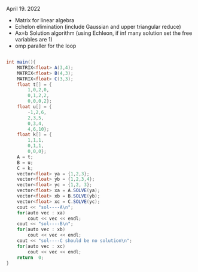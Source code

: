 April 19. 2022
- Matrix for linear algebra
- Echelon elimination (include Gaussian and upper triangular reduce)
- Ax=b Solution algorithm (using Echleon, if inf many solution set the free variables are 1)
- omp paraller for the loop 

```cs

int main(){
    MATRIX<float> A(3,4);
    MATRIX<float> B(4,3);
    MATRIX<float> C(3,3);
    float t[] = {
        1,0,2,0,
        0,1,2,2,
        0,0,0,2};
    float u[] = {
        -1,2,6,
        2,3,5,
        0,3,4,
        4,6,10};
    float k[] = {
        1,1,1,
        0,1,1,
        0,0,0};
    A = t;
    B = u;
    C = k;
    vector<float> ya = {1,2,3};
    vector<float> yb = {1,2,3,4};
    vector<float> yc = {1,2, 3};
    vector<float> xa = A.SOLVE(ya);
    vector<float> xb = B.SOLVE(yb);
    vector<float> xc = C.SOLVE(yc);
    cout << "sol----A\n";
    for(auto vec : xa)
        cout << vec << endl;
    cout << "sol----B\n";
    for(auto vec : xb)
        cout << vec << endl;
    cout << "sol----C should be no solution\n";
    for(auto vec : xc)
        cout << vec << endl;
    return  0;
}   
```
